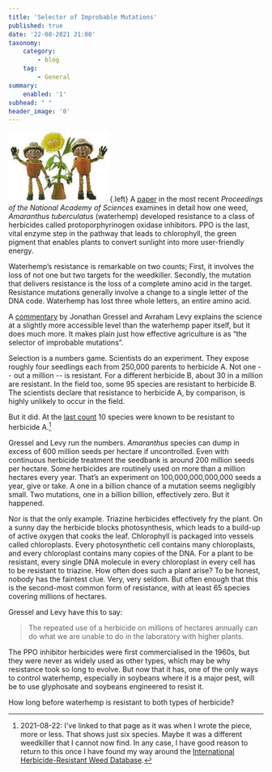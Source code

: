 ```yaml
---
title: 'Selector of Improbable Mutations'
published: true
date: '22-08-2021 21:00'
taxonomy:
    category:
        - blog
    tag:
        - General
summary:
    enabled: '1'
subhead: " "
header_image: '0'
---
```


![Bill anbd Ben, the flowerpot men](flowerpot_new5.jpg){.left}  A [paper](https://www.pnas.org/cgi/content/abstract/103/33/12329) in the most recent _Proceedings of the National Academy of Sciences_ examines in detail how one weed, _Amaranthus tuberculatus_ (waterhemp) developed resistance to a class of herbicides called protoporphyrinogen oxidase inhibitors. PPO is the last, vital enzyme step in the pathway that leads to chlorophyll, the green pigment that enables plants to convert sunlight into more user-friendly energy.

Waterhemp’s resistance is remarkable on two counts; First, it involves the loss of not one but two targets for the weedkiller. Secondly, the mutation that delivers resistance is the loss of a complete amino acid in the target. Resistance mutations generally involve a change to a single letter of the DNA code. Waterhemp has lost three whole letters, an entire amino acid.

A [commentary](https://www.pnas.org/cgi/content/extract/103/33/12215)  by Jonathan Gressel and Avraham Levy explains the science at a slightly more accessible level than the waterhemp paper itself, but it does much more. It makes plain just how effective agriculture is as “the selector of improbable mutations”.

Selection is a numbers game. Scientists do an experiment. They expose roughly four seedlings each from 250,000 parents to herbicide A. Not one -- out a million -- is resistant. For a different herbicide B, about 30 in a million are resistant. In the field too, some 95 species are resistant to herbicide B. The scientists declare that resistance to herbicide A, by comparison, is highly unlikely to occur in the field.

But it did. At the [last count](https://web.archive.org/web/20040803175146/http://www.weedscience.org:80/Summary/UspeciesMOA.asp?lstMOAID=12)  10 species were known to be resistant to herbicide A.[^1]

[^1]: 2021-08-22: I've linked to that page as it was when I wrote the piece, more or less. That shows just six species. Maybe it was a different weedkiller that I cannot now find. In any case, I have good reason to return to this once I have found my way around the [International Herbicide-Resistant Weed Database](http://weedscience.org).

Gressel and Levy run the numbers. _Amaranthus_ species can dump in excess of 600 million seeds per hectare if uncontrolled. Even with continuous herbicide treatment the seedbank is around 200 million seeds per hectare. Some herbicides are routinely used on more than a million hectares every year. That’s an experiment on 100,000,000,000,000 seeds a year, give or take. A one in a billion chance of a mutation seems negligibly small. Two mutations, one in a billion billion, effectively zero. But it happened.

Nor is that the only example. Triazine herbicides effectively fry the plant. On a sunny day the herbicide blocks photosynthesis, which leads to a build-up of active oxygen that cooks the leaf. Chlorophyll is packaged into vessels called chloroplasts. Every photosynthetic cell contains many chloroplasts, and every chloroplast contains many copies of the DNA. For a plant to be resistant, every single DNA molecule in every chloroplast in every cell has to be resistant to triazine. How often does such a plant arise? To be honest, nobody has the faintest clue. Very, very seldom. But often enough that this is the second-most common form of resistance, with at least 65 species covering millions of hectares.

Gressel and Levy have this to say:

> The repeated use of a herbicide on millions of hectares annually can do what we are unable to do in the laboratory with higher plants.

The PPO inhibitor herbicides were first commercialised in the 1960s, but they were never as widely used as other types, which may be why resistance took so long to evolve. But now that it has, one of the only ways to control waterhemp, especially in soybeans where it is a major pest, will be to use glyphosate and soybeans engineered to resist it.

How long before waterhemp is resistant to both types of herbicide?
